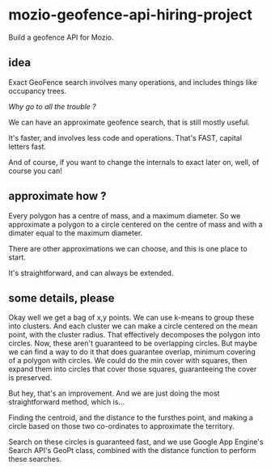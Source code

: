 # mozio-geofence-api-hiring-project

Build a geofence API for Mozio.

## idea

Exact GeoFence search involves many operations, and includes things like occupancy trees. 

*Why go to all the trouble ?*

We can have an approximate geofence search, that is still mostly useful.

It's faster, and involves less code and operations. That's FAST, capital letters fast.

And of course, if you want to change the internals to exact later on, well, of course you can!

## approximate how ?

Every polygon has a centre of mass, and a maximum diameter. So we approximate a polygon to a circle centered on the centre of mass and with a dimater equal to the maximum diameter. 

There are other approximations we can choose, and this is one place to start. 

It's straightforward, and can always be extended.

## some details, please

Okay well we get a bag of x,y points. We can use k-means to group these into clusters. And each cluster we can make a circle centered on the mean point, with the cluster radius. That effectively decomposes the polygon into circles. Now, these aren't guaranteed to be overlapping circles. But maybe we can find a way to do it that does guarantee overlap, minimum covering of a polygon with circles. We could do the min cover with squares, then expand them into circles that cover those squares, guaranteeing the cover is preserved.

But hey, that's an improvement. And we are just doing the most straightforward method, which is...

Finding the centroid, and the distance to the fursthes point, and making a circle based on those two co-ordinates to approximate the territory. 

Search on these circles is guaranteed fast, and we use Google App Engine's Search API's GeoPt class, combined with the distance function to perform these searches. 


